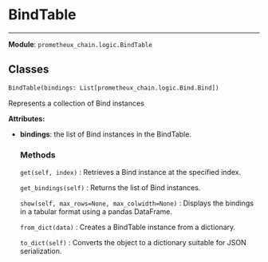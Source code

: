 # BindTable

---
**Module**: `prometheux_chain.logic.BindTable`

Classes
-------

```python
BindTable(bindings: List[prometheux_chain.logic.Bind.Bind])
```

Represents a collection of Bind instances

**Attributes:**

- **bindings**: the list of Bind instances in the BindTable.

    ### Methods

    `get(self, index)`
    : Retrieves a Bind instance at the specified index.

    `get_bindings(self)`
    : Returns the list of Bind instances.

    `show(self, max_rows=None, max_colwidth=None)`
    : Displays the bindings in a tabular format using a pandas DataFrame.

    `from_dict(data)`
    : Creates a BindTable instance from a dictionary.

    `to_dict(self)`
    : Converts the object to a dictionary suitable for JSON serialization.
